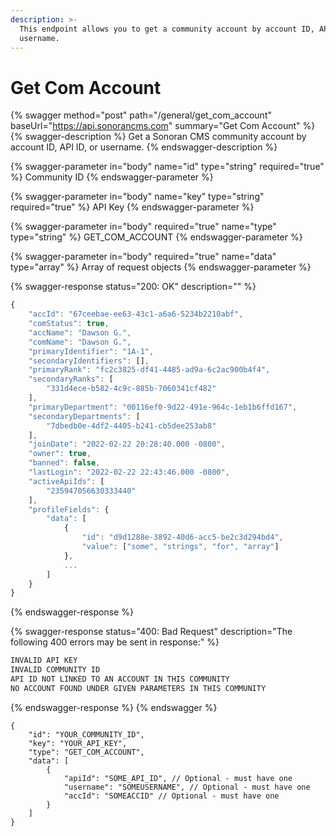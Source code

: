 ```yaml
---
description: >-
  This endpoint allows you to get a community account by account ID, API ID, or
  username.
---
```


# Get Com Account

{% swagger method="post" path="/general/get_com_account" baseUrl="https://api.sonorancms.com" summary="Get Com Account" %}
{% swagger-description %}
Get a Sonoran CMS community account by account ID, API ID, or username.
{% endswagger-description %}

{% swagger-parameter in="body" name="id" type="string" required="true" %}
Community ID
{% endswagger-parameter %}

{% swagger-parameter in="body" name="key" type="string" required="true" %}
API Key
{% endswagger-parameter %}

{% swagger-parameter in="body" required="true" name="type" type="string" %}
GET\_COM\_ACCOUNT
{% endswagger-parameter %}

{% swagger-parameter in="body" required="true" name="data" type="array" %}
Array of request objects
{% endswagger-parameter %}

{% swagger-response status="200: OK" description="" %}
```javascript
{
    "accId": "67ceebae-ee63-43c1-a6a6-5234b2210abf",
    "comStatus": true,
    "accName": "Dawson G.",
    "comName": "Dawson G.",
    "primaryIdentifier": "1A-1",
    "secondaryIdentifiers": [],
    "primaryRank": "fc2c3825-df41-4485-ad9a-6c2ac900b4f4",
    "secondaryRanks": [
        "331d4ece-b582-4c9c-885b-7060341cf482"
    ],
    "primaryDepartment": "00116ef0-9d22-491e-964c-1eb1b6ffd167",
    "secondaryDepartments": [
        "7dbedb0e-4df2-4405-b241-cb5dee253ab8"
    ],
    "joinDate": "2022-02-22 20:28:40.000 -0800",
    "owner": true,
    "banned": false,
    "lastLogin": "2022-02-22 22:43:46.000 -0800",
    "activeApiIds": [
        "235947056630333440"
    ],
    "profileFields": {
        "data": [
            {
                "id": "d9d1288e-3892-40d6-acc5-be2c3d294bd4",
                "value": ["some", "strings", "for", "array"]
            },
            ...
        ]
    }
}
```
{% endswagger-response %}

{% swagger-response status="400: Bad Request" description="The following 400 errors may be sent in response:" %}
```javascript
INVALID API KEY
INVALID COMMUNITY ID
API ID NOT LINKED TO AN ACCOUNT IN THIS COMMUNITY
NO ACCOUNT FOUND UNDER GIVEN PARAMETERS IN THIS COMMUNITY
```
{% endswagger-response %}
{% endswagger %}

```
{
    "id": "YOUR_COMMUNITY_ID",
    "key": "YOUR_API_KEY",
    "type": "GET_COM_ACCOUNT",
    "data": [
        {
            "apiId": "SOME_API_ID", // Optional - must have one
            "username": "SOMEUSERNAME", // Optional - must have one
            "accId": "SOMEACCID" // Optional - must have one
        }
    ]
}
```

